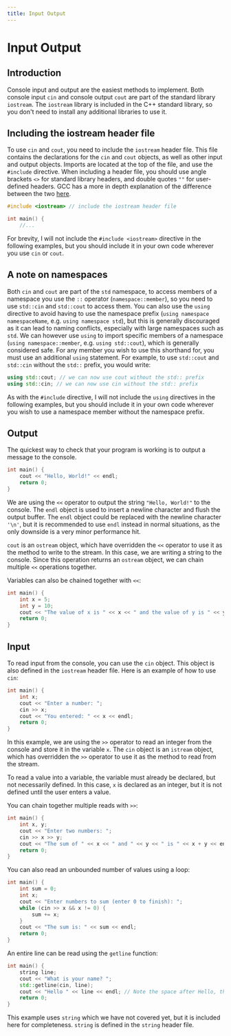 ```yaml
---
title: Input Output
---
```


# Input Output

## Introduction

Console input and output are the easiest methods to implement. Both console input `cin` and console output `cout` are part of the standard library `iostream`. The `iostream` library is included in the C++ standard library, so you don't need to install any additional libraries to use it.

## Including the iostream header file

To use `cin` and `cout`, you need to include the `iostream` header file. This file contains the declarations for the `cin` and `cout` objects, as well as other input and output objects. Imports are located at the top of the file, and use the `#include` directive. When including a header file, you should use angle brackets `<>` for standard library headers, and double quotes `""` for user-defined headers. GCC has a more in depth explanation of the difference between the two [here](https://gcc.gnu.org/onlinedocs/cpp/Search-Path.html).

```cpp
#include <iostream> // include the iostream header file

int main() {
    //...
```

For brevity, I will not include the `#include <iostream>` directive in the following examples, but you should include it in your own code wherever you use `cin` or `cout`.

## A note on namespaces

Both `cin` and `cout` are part of the `std` namespace, to access members of a namespace you use the `::` operator (`namespace::member`), so you need to use `std::cin` and `std::cout` to access them. You can also use the `using` directive to avoid having to use the namespace prefix (`using namespace namespaceName`, e.g. `using namespace std`), but this is generally discouraged as it can lead to naming conflicts, especially with large namespaces such as `std`. We can however use `using` to import specific members of a namespace (`using namespace::member`, e.g. `using std::cout`), which is generally considered safe. For any member you wish to use this shorthand for, you must use an additional `using` statement. For example, to use `std::cout` and `std::cin` without the `std::` prefix, you would write:

```cpp
using std::cout; // we can now use cout without the std:: prefix
using std::cin; // we can now use cin without the std:: prefix
```

As with the `#include` directive, I will not include the `using` directives in the following examples, but you should include it in your own code wherever you wish to use a namespace member without the namespace prefix.

## Output

The quickest way to check that your program is working is to output a message to the console.

```cpp
int main() {
    cout << "Hello, World!" << endl;
    return 0;
}
```

We are using the `<<` operator to output the string `"Hello, World!"` to the console. The `endl` object is used to insert a newline character and flush the output buffer. The `endl` object could be replaced with the newline character `'\n'`, but it is recommended to use `endl` instead in normal situations, as the only downside is a very minor performance hit.

`cout` is an `ostream` object, which have overridden the `<<` operator to use it as the method to write to the stream. In this case, we are writing a string to the console. Since this operation returns an `ostream` object, we can chain multiple `<<` operations together.

Variables can also be chained together with `<<`:

```cpp
int main() {
    int x = 5;
    int y = 10;
    cout << "The value of x is " << x << " and the value of y is " << y << endl;
    return 0;
}
```

## Input

To read input from the console, you can use the `cin` object. This object is also defined in the `iostream` header file. Here is an example of how to use `cin`:

```cpp
int main() {
    int x;
    cout << "Enter a number: ";
    cin >> x;
    cout << "You entered: " << x << endl;
    return 0;
}
```

In this example, we are using the `>>` operator to read an integer from the console and store it in the variable `x`. The `cin` object is an `istream` object, which has overridden the `>>` operator to use it as the method to read from the stream.

To read a value into a variable, the variable must already be declared, but not necessarily defined. In this case, `x` is declared as an integer, but it is not defined until the user enters a value.

You can chain together multiple reads with `>>`:

```cpp
int main() {
    int x, y;
    cout << "Enter two numbers: ";
    cin >> x >> y;
    cout << "The sum of " << x << " and " << y << " is " << x + y << endl;
    return 0;
}
```

You can also read an unbounded number of values using a loop:

```cpp
int main() {
    int sum = 0;
    int x;
    cout << "Enter numbers to sum (enter 0 to finish): ";
    while (cin >> x && x != 0) {
        sum += x;
    }
    cout << "The sum is: " << sum << endl;
    return 0;
}
```

An entire line can be read using the `getline` function:

```cpp
int main() {
    string line;
    cout << "What is your name? ";
    std::getline(cin, line);
    cout << "Hello " << line << endl; // Note the space after Hello, this is to separate the name from the rest of the output. Chaining << does not add spaces.
    return 0;
}
```

This example uses `string` which we have not covered yet, but it is included here for completeness. `string` is defined in the `string` header file.
